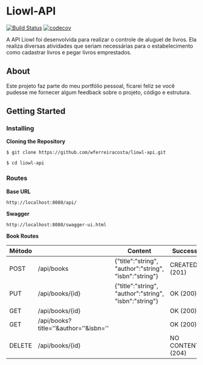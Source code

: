 # Liowl-API

[![Build Status](https://www.travis-ci.com/wferreiracosta/liowl-api.svg?branch=master)](https://www.travis-ci.com/wferreiracosta/liowl-api)
[![codecov](https://codecov.io/gh/wferreiracosta/liowl-api/branch/master/graph/badge.svg?token=QOS2K7TO82)](https://codecov.io/gh/wferreiracosta/liowl-api)

A API Liowl foi desenvolvida para realizar o controle de aluguel de livros. Ela realiza diversas atividades que seriam necessárias para o estabelecimento como cadastrar livros e pegar livros emprestados.

## About

Este projeto faz parte do meu portfólio pessoal, ficarei feliz se você pudesse me fornecer algum feedback sobre o projeto, código e estrutura.

## Getting Started
### Installing

**Cloning the Repository**

```
$ git clone https://github.com/wferreiracosta/liowl-api.git

$ cd liowl-api
```
### Routes

**Base URL**
```
http://localhost:8080/api/
```

**Swagger**

```
http://localhost:8080/swagger-ui.html
```

**Book Routes**

| Método |                                       | Content                                                | Success          | Error | Observação |
|--------|---------------------------------------|--------------------------------------------------------|------------------|-------|------------|
| POST   | /api/books                            | {"title":"string", "author":"string", "isbn":"string"} | CREATED (201)    |       |            |
| PUT    | /api/books/{id}                       | {"title":"string", "author":"string", "isbn":"string"} | OK (200)         |       |            |
| GET    | /api/books/{id}                       |                                                        | OK (200)         |       |            |
| GET    | /api/books?title=''&author=''&isbn='' |                                                        | OK (200)         |       |            |
| DELETE | /api/books/{id}                       |                                                        | NO CONTENT (204) |       |            |